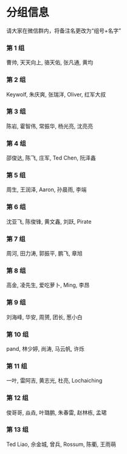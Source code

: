 # 分组信息

请大家在微信群内，将备注名更改为“组号+名字”

### 第 1 组	
曹帅, 天天向上, 骆天佑, 张凡通, 黄均
	
### 第 2 组	
Keywolf, 朱庆爽, 张瑞洋, Oliver, 红军大叔
	
### 第 3 组	
陈岩, 霍智伟, 常振华, 杨光亮, 沈亮亮 
	
### 第 4 组	
邵俊达, 陈飞, 庄军, Ted Chen, 阮泽鑫
	
### 第 5 组	
周生, 王润泽, Aaron, 孙晨雨, 李端
	
### 第 6 组	
沈亚飞, 陈俊锋, 黄文鑫, 刘跃, Pirate
	
### 第 7 组	
周河, 田力涛, 郭振平, 鹏飞, 章旭
	
### 第 8 组	
高金, 凌先生, 爱吃萝卜, Ming, 李昂 
	
### 第 9 组	
刘海峰, 华安, 周赟, 团长, 葱小白
	
### 第 10 组	
pand, 林少婷, 尚涛, 马云帆, 许烁
	
### 第 11 组	
一叶, 雷阿吉, 黄志光, 杜亮, Lochaiching 
	
### 第 12 组	
俊哥哥, 焱垚, 叶璐鹏, 朱春雷, 赵林栋, 孟珺
	
	
### 第 13 组	
Ted Liao, 佘金城, 曾兵, Rossum, 陈衢, 王雨萌
